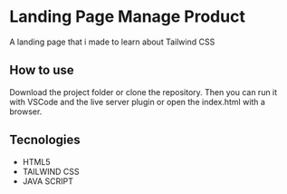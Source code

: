 # Landing Page Manage Product
A landing page that i made to learn about Tailwind CSS


## How to use
Download the project folder or clone the repository. Then you can run it with VSCode and the live server plugin or open the index.html with a browser.

## Tecnologies
+ HTML5
+ TAILWIND CSS
+ JAVA SCRIPT